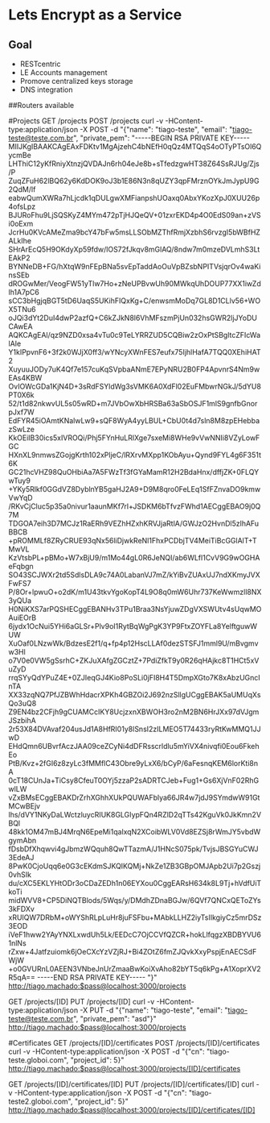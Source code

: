 # Lets Encrypt as a Service

## Goal

- RESTcentric 
- LE Accounts management
- Promove centralized keys storage
- DNS integration

##Routers available

#Projects
GET /projects
POST /projects
curl -v -HContent-type:application/json -X POST -d "{\"name\": \"tiago-teste\", \"email\": \"tiago-teste@teste.com.br\", \"private_pem\": \"-----BEGIN RSA PRIVATE KEY----- MIIJKgIBAAKCAgEAxFDKtv1MgAjzehC4bNEfH0qQz4MTQqS4oOTyPTsOl6QycmBe LHThiC12yKfRniyXtnzjQVDAJn6rh04eJe8b+sTfedzgwHT38Z64SsRJUg/Zjs/P ZuqZFuH62lBQ62y6KdDOK9oJ3b1E86N3n8qUZY3qpFMrznOYkJmJypU9G2QdM/lf eabwQumXWRa7hLjcdk1qDULgwXMFianpshUOaxq0AbxYKozXpJ0XUU26p4ofsLpz BJURoFhu9LjSQSKyZ4MYm472pTjHJQeQV+01zxrEKD4p4O0EdS09an+zVSi0oExm JcrHu0KVcAMeZma9bcY47bFw5msLLSObMZThfRmjXzbhS6rvzgI5bWBfHZALkIhe SHrArEcQ5H9OKdyXp59fdw/lOS72fJkqv8mGlAQ/8ndw7m0mzeDVLmhS3LtEAkP2 BYNNeDB+FG/hXtqW9nFEpBNa5svEpTaddAoOuVpBZsbNPITVsjqrOv4waKinsSEb dROGwMer/VeogFW51yTlw7Ho+zNeUPBvwUh90MWkqUhDOUP77XX1iwZdlh1A7pC6 sCC3bHgjqBGT5tD6UaqS5UKihFIQxKg+C/enwsmMoDq7GL8D1CLlv56+WOX5TNu6 oJQi3dYt2DuI4dwP2azfQ+C6kZJkN8l6VhMFszmPjUn032hsGWR2ljJYoDUCAwEA AQKCAgEAl/qz9NZD0xsa4vTu0c9TeLYRRZUD5CQBiw2zOxPtSBgltcZFIcWalAIe Y1kIPpvnF6+3f2k0WJjX0ff3/wYNcyXWnFES7eufx75IjhlHafA7TQQ0XEhiHAT2 XuyuuJODy7uK4Qf7e157cuKqSVpbaANmE7EPyNRU2B0FP4ApvnrS4Nm9wEAs4KBW OvIOWcGDa1KjN4D+3sRdFSYldWg3sVMK6A0XdFl02EuFMbwrNGkJ/5dYU8PT0X6k 52/t1d82nkwvUL5s05wRD+m7JVbOwXbHRSBa63aSbOSJF1mlS9gnfbGnorpJxf7W EdFYR45iOAmtKNalwLw9+sQF8WyA4yyLBUL+CbU0t4d7sln8M8zpEHebbazSwLze KkOEiIB30ics5xIVROQi/Phj5FYnHuLRlXge7sxeMi8WHe9vVwNNIi8VZyLowFGC HXnXL9nmwsZGojgKrth102xPljeC/lRXrvMXpp1KObAyu+Qynd9FYL4g6F351t6K GC21hcVHZ98QuOHbiAa7A5FWzTf3fGYaMamR12H2BdaHnx/dffjZK+0FLQYwTuy9 +YKy5Rlkf0GGdVZ8DyblnYB5gaHJ2A9+D9M8qro0FeLEq1SfFZnvaDO9kmwVwYqD /RKvCjCluc5p35a0nivur1aaunMKf7rl+JSDKM6bTfvzFWhd1AECggEBAO9j0Q7M TDGOA7eih3D7MCJz1RaERh9VEZhHZxhKRVJjaRtlA/GWJzO2HvnDl5zlhAFuBBCB +pROMMLf8ZRyCRUE93qNx56liDjwkReNl1FhxPCDbjTV4MeiTiBcGGlAlT+TMwVL KzVtsbPL+pBMo+W7xBjU9/m1Mo44gL0R6JeNQI/ab6WLfl1CvV9G9wOGHAeFqbgn SO43SCJWXr2td5SdlsDLA9c74A0LabanVJ7mZ/kYiBvZUAxUJ7ndXKmyJVXFwFS7 P/8Or+lpwuO+o2dK/m1U43tkvYgoKopT4L9O8q0mW6Uhr737KeWwmzll8NX3yQUa H0NiKXS7arPQSHECggEBANHv3TPu1Braa3NsYjuwZDgVXSWUtv4sUqwMOAuiEOrB 6jydx1OcNui5YHi6aGLSr+Plv9oI1RytBqWgPgK3YP9FtxZOYFLa8YelftguwWUW XuOaf0LNzwWk/BdzesE2f1/q+fp4p12HscLLAf0dezSTSFJ1mml9U/mBvgmvw3Hl o7V0e0VW5gSsrhC+ZKJuXAfgZGCztZ+7PdiZfkT9y0R26qHAjkc8T1HCt5xVuZyD rrqSYyQdYPuZ4E+0ZJIeqGJ4Kio8PoSLi0jFI8H4T5DmpXGto7K8xAbzUGncInTA XX33zqNQ7PfJZBWhHdacrXPKh4GBZOi2J692nzSllgUCggEBAK5aUMUqXsQo3uQ8 Z9EN4bz2CFjh9gCUAMCcIKY8UcjzxnXBWOH3ro2nM2BN6HrJXx97dVJgmJSzbihA 2r53X84DVAvaf204usJd1A8HfRI01y8lSnsI2zILMEO5T74433ryRtKwMMQ1JJwD EHdQmn6UBvrfAczJAA09ceZCyNi4dDFRsscrldlu5mYiVX4nivqfi0Eou6FkehEo PtB/Kvz+2fGI6z8zyLc3fMMflC43Obre9yLxX6/bCyP/6aFesnqKEM6lorKti8nA 0cT18CUnJa+TiCsy8CfeuT0OYj5zzaP2sADRTCJeb+Fug1+Gs6XjVnF02RhGwlLW vZxBMsECggEBAKDrZrhXGhhXUkPQUWAFblya66JR4w7jdJ9SYmdwW91GtMCwBEjv lhs/dVY1NKyDaLWctzluycRIUK8GLGIypFQn4RZlD2qTTs42KguVk0JkKmn2VBQl 48kk1OM47mBJ4MrqN6EpeMi1qalxqN2XCoibWLV0Vd8EZSj8rWmJY5vbdWgymAbn fDsbDfXhqwvi4gJbmzWQquh8QwTTazmA/J1HNcS075pk/TvjsJBSGYuCWJ3EdeAJ 8PwK0CjoUqq6e0G3cEKdmSJKQIKQMj+NkZe1ZB3GBpOMJApb2Ui7p2Gszj0vhSIk du/cXC5EKLYHtODr3oCDaZEDh1n06EYXou0CggEARsH634k8L9Tj+hVdfUiTkoTi midWVV8+CP5DiNQTBlods/5Wqs/y/DMdhZDnaBGJw/6QVf7QNCxQEToZYs3kFDXv xRUIQW7DRbM+oWYShRLpLuHr8juFSFbu+MAbkLLHZ2iyTsIIkgiyCz5mrDSz3EOD iVeF1hww2YAyYNXLxwdUh5Lk/EEDcC7OjCCVfQZCR+hokLlfqgzXBDBYVU61nlNs rZxw+4Jatfzuiomk6jOeCXcYzVZjRJ+Bi4ZOtZ6fmZJQvkXxyPspjEnAECSdFWjW +o0GVURnL0AEEN3VNbeJnUrZmaaBwKoiXvAho82bYT5q6kPg+A1XoprXV2R5qA== -----END RSA PRIVATE KEY----- \"}" http://tiago.machado:$pass@localhost:3000/projects

GET /projects/[ID]
PUT /projects/[ID]
curl -v -HContent-type:application/json -X PUT -d "{\"name\": \"tiago-teste\", \"email\": \"tiago-teste@teste.com.br\", \"private_pem\": \"asd\"}" http://tiago.machado:$pass@localhost:3000/projects

#Certificates
GET /projects/[ID]/certificates
POST /projects/[ID]/certificates
curl -v -HContent-type:application/json -X POST -d "{\"cn\": \"tiago-teste.globoi.com\", "project_id": 5}" http://tiago.machado:$pass@localhost:3000/projects/[ID]/certificates

GET /projects/[ID]/certificates/[ID]
PUT /projects/[ID]/certificates/[ID]
curl -v -HContent-type:application/json -X POST -d "{\"cn\": \"tiago-teste2.globoi.com\", "project_id": 5}" http://tiago.machado:$pass@localhost:3000/projects/[ID]/certificates/[ID]

